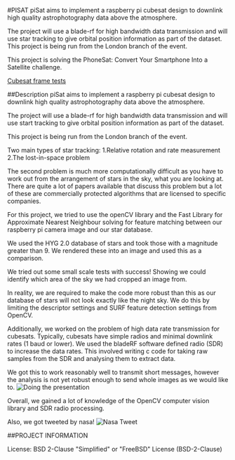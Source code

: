 #PISAT
piSat aims to implement a raspberry pi cubesat design to downlink high quality astrophotography data above the atmosphere.

 The project will use a blade-rf for high bandwidth data transmission and will use star tracking to give orbital position information as part of the dataset. This project is being run from the London branch of the event. 

This project is solving the PhoneSat: Convert Your Smartphone Into a Satellite challenge.

[Cubesat frame tests](https://raw.githubusercontent.com/pisat/startracker/master/Photos/foto.JPG "Cubesat frame tests")

##Description
piSat aims to implement a raspberry pi cubesat design to downlink high quality astrophotography data above the atmosphere.

The project will use a blade-rf for high bandwidth data transmission and will use start tracking to give orbital position information as part of the dataset.

This project is being run from the London branch of the event.

Two main types of star tracking: 
1.Relative rotation and rate measurement 
2.The lost-in-space problem

The second problem is much more computationally difficult as you have to work out from the arrangement of stars in the sky, what you are looking at. There are quite a lot of papers available that discuss this problem but a lot of these are commercially protected algorithms that are licensed to specific companies.

For this project, we tried to use the openCV library and the Fast Library for Approximate Nearest Neighbour solving for feature matching between our raspberry pi camera image and our star database.

We used the HYG 2.0 database of stars and took those with a magnitude greater than 9. We rendered these into an image and used this as a comparison.

We tried out some small scale tests with success! Showing we could identify which area of the sky we had cropped an image from.

In reality, we are required to make the code more robust than this as our database of stars will not look exactly like the night sky. We do this by limiting the descriptor settings and SURF feature detection settings from OpenCV.

Additionally, we worked on the problem of high data rate transmission for cubesats. Typically, cubesats have simple radios and minimal downlink rates (1 baud or lower). We used the bladeRF software defined radio (SDR) to increase the data rates. This involved writing c code for taking raw samples from the SDR and analysing them to extract data.

We got this to work reasonably well to transmit short messages, however the analysis is not yet robust enough to send whole images as we would like to.
![Doing the presentation](https://raw.githubusercontent.com/pisat/startracker/master/Photos/marcello_presentation.jpg "Marcello Talking")

Overall, we gained a lot of knowledge of the OpenCV computer vision library and SDR radio processing.

Also, we got tweeted by nasa! ![Nasa Tweet](https://raw.githubusercontent.com/pisat/startracker/master/Photos/Screenshot%202014-04-13%2023.12.51.png "Nasa Tweet!")

##PROJECT INFORMATION

License: BSD 2-Clause "Simplified" or "FreeBSD" License (BSD-2-Clause)


